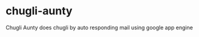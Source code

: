 chugli-aunty
============

Chugli Aunty does chugli by auto responding mail using google app engine
